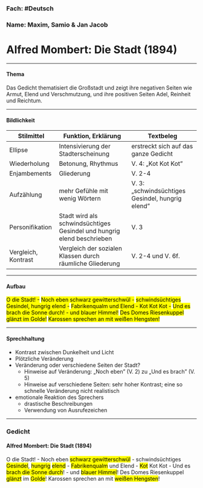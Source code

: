 ### Fach: #Deutsch

### Name: Maxim, Samio & Jan Jacob

# Alfred Mombert: Die Stadt (1894)

---

#### Thema

Das Gedicht thematisiert die Großstadt und zeigt ihre negativen Seiten wie Armut, Elend und Verschmutzung, und ihre positiven Seiten Adel, Reinheit und Reichtum.

---

#### Bildlichkeit

| Stilmittel          | Funktion, Erklärung                                                    | Textbeleg                                        |
| ------------------- | ---------------------------------------------------------------------- | ------------------------------------------------ |
| Ellipse             | Intensivierung der Stadterscheinung                                    | erstreckt sich auf das ganze Gedicht             |
| Wiederholung        | Betonung, Rhythmus                                                     | V. 4:  „Kot Kot Kot”                             |
| Enjambements        | Gliederung                                                             | V. 2-4                                           |
| Aufzählung          | mehr Gefühle mit wenig Wörtern                                         | V. 3: „schwindsüchtiges Gesindel, hungrig elend” |
| Personifikation     | Stadt wird als schwindsüchtiges Gesindel und hungrig elend beschrieben | V. 3                                             |
| Vergleich, Kontrast | Vergleich der sozialen Klassen durch räumliche Gliederung              | V. 2-4 und V. 6f.                                                 |

---

#### Aufbau

<mark class="hltr-orange">O die Stadt! -</mark>
<mark class="hltr-blue">Noch eben schwarz gewitterschwül -</mark>
<mark class="hltr-blue">schwindsüchtiges Gesindel, hungrig elend -</mark>
<mark class="hltr-blue">Fabrikenqualm und Elend - Kot Kot Kot -</mark>
<mark class="hltr-orange">Und es brach die Sonne durch! - und blauer Himmel!</mark>
<mark class="hltr-red">Des Domes Riesenkuppel glänzt im Golde!</mark>
<mark class="hltr-red">Karossen sprechen an mit weißen Hengsten!</mark>

---

#### Sprechhaltung

- Kontrast zwischen Dunkelheit und Licht
- Plötzliche Veränderung
- Veränderung oder verschiedene Seiten der Stadt?
	- Hinweise auf Veränderung: „Noch eben” (V. 2) zu „Und es brach” (V. 5)
	- Hinweise auf verschiedene Seiten: sehr hoher Kontrast; eine so schnelle Veränderung nicht realistisch
- emotionale Reaktion des Sprechers
	- drastische Beschreibungen
	- Verwendung von Ausrufezeichen

---

### Gedicht

#### Alfred Mombert: Die Stadt (1894)

O die Stadt! -
Noch eben <mark class="hltr-blue">schwarz gewitterschwül</mark> -
schwindsüchtiges <mark class="hltr-blue">Gesindel</mark>, <mark class="hltr-blue">hungrig</mark> <mark class="hltr-blue">elend</mark> -
<mark class="hltr-blue">Fabrikenqualm</mark> und Elend - <mark class="hltr-blue">Kot</mark> Kot Kot -
Und es <mark class="hltr-orange">brach die Sonne durch</mark>! - und <mark class="hltr-orange">blauer Himmel</mark>!
Des Domes Riesenkuppel <mark class="hltr-red">glänzt</mark> im <mark class="hltr-red">Golde</mark>!
Karossen sprechen an mit <mark class="hltr-red">weißen Hengsten</mark>!